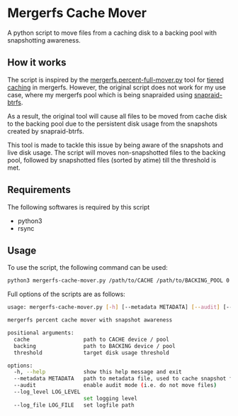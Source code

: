 # Mergerfs Cache Mover

A python script to move files from a caching disk to a backing pool with snapshotting awareness.

## How it works

The script is inspired by the [mergerfs.percent-full-mover.py](https://github.com/trapexit/mergerfs/blob/latest-release/tools/mergerfs.percent-full-mover?raw=1) tool for [tiered caching](https://github.com/trapexit/mergerfs?tab=readme-ov-file#tiered-caching) in mergerfs. However, the original script does not work for my use case, where my mergerfs pool which is being snapraided using [snapraid-btrfs](https://github.com/automorphism88/snapraid-btrfs).

As a result, the original tool will cause all files to be moved from cache disk to the backing pool due to the persistent disk usage from the snapshots created by snapraid-btrfs.

This tool is made to tackle this issue by being aware of the snapshots and live disk usage. The script will moves non-snapshotted files to the backing pool, followed by snapshotted files (sorted by atime) till the threshold is met.

## Requirements
The following softwares is required by this script
- python3
- rsync

## Usage

To use the script, the following command can be used:

```sh
python3 mergerfs-cache-mover.py /path/to/CACHE /path/to/BACKING_POOL 0.5
```

Full options of the scripts are as follows:

```sh
usage: mergerfs-cache-mover.py [-h] [--metadata METADATA] [--audit] [--log_level LOG_LEVEL] [--log_file LOG_FILE] cache backing threshold

mergerfs percent cache mover with snapshot awareness

positional arguments:
  cache                 path to CACHE device / pool
  backing               path to BACKING device / pool
  threshold             target disk usage threshold

options:
  -h, --help            show this help message and exit
  --metadata METADATA   path to metadata file, used to cache snapshot files information
  --audit               enable audit mode (i.e. do not move files)
  --log_level LOG_LEVEL
                        set logging level
  --log_file LOG_FILE   set logfile path
```
